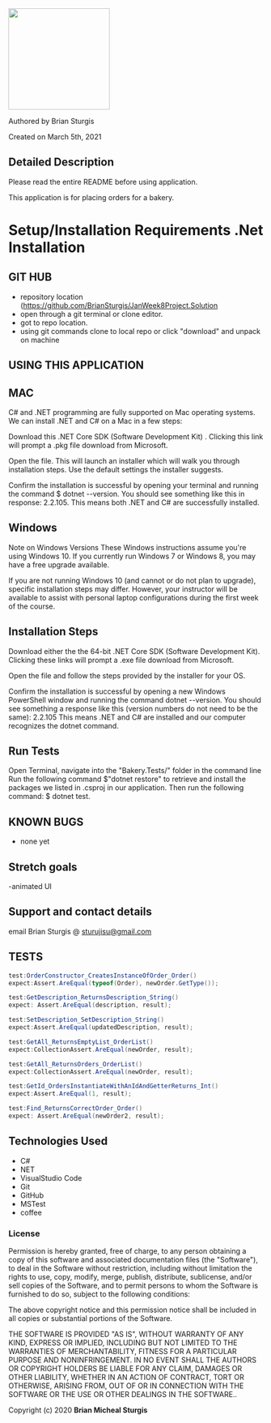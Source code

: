 <div align="left">
<img src="https://github.com/BrianSturgis.png" width="200px" height="auto" >
</div>
<p align="left"> Authored by Brian Sturgis</p>
<p align="left">Created on March 5th, 2021</p>

## Detailed Description
Please read the entire README before using application.

This application is for placing orders for a bakery.

# Setup/Installation Requirements .Net Installation
## GIT HUB
- repository location (https://github.com/BrianSturgis/JanWeek8Project.Solution
- open through a git terminal or clone editor.
- got to repo location.
- using git commands clone to local repo or click "download" and unpack on machine

## USING THIS APPLICATION
## MAC
C# and .NET programming are fully supported on Mac operating systems. We can install .NET and C# on a Mac in a few steps:

Download this .NET Core SDK (Software Development Kit) . Clicking this link will prompt a .pkg file download from Microsoft.

Open the file. This will launch an installer which will walk you through installation steps. Use the default settings the installer suggests.

Confirm the installation is successful by opening your terminal and running the command $ dotnet --version. You should see something like this in response: 2.2.105. This means both .NET and C# are successfully installed.

## Windows
Note on Windows Versions These Windows instructions assume you're using Windows 10. If you currently run Windows 7 or Windows 8, you may have a free upgrade available.

If you are not running Windows 10 (and cannot or do not plan to upgrade), specific installation steps may differ. However, your instructor will be available to assist with personal laptop configurations during the first week of the course.

## Installation Steps
Download either the the 64-bit .NET Core SDK (Software Development Kit). Clicking these links will prompt a .exe file download from Microsoft.

Open the file and follow the steps provided by the installer for your OS.

Confirm the installation is successful by opening a new Windows PowerShell window and running the command dotnet --version. You should see something a response like this (version numbers do not need to be the same): 2.2.105
This means .NET and C# are installed and our computer recognizes the dotnet command.

## Run Tests
Open Terminal, navigate into the "Bakery.Tests/" folder in the command line
Run the following command $"dotnet restore" to retrieve and install the packages we listed in .csproj in our application.
Then run the following command: $ dotnet test.

## KNOWN BUGS
- none yet

## Stretch goals
-animated UI

## Support and contact details
email Brian Sturgis @ <sturujisu@gmail.com>

## TESTS
```CS
test:OrderConstructor_CreatesInstanceOfOrder_Order()
expect:Assert.AreEqual(typeof(Order), newOrder.GetType());

test:GetDescription_ReturnsDescription_String()
expect: Assert.AreEqual(description, result);

test:SetDescription_SetDescription_String()
expect:Assert.AreEqual(updatedDescription, result);

test:GetAll_ReturnsEmptyList_OrderList()
expect:CollectionAssert.AreEqual(newOrder, result);

test:GetAll_ReturnsOrders_OrderList()
expect:CollectionAssert.AreEqual(newOrder, result);

test:GetId_OrdersInstantiateWithAnIdAndGetterReturns_Int()
expect:Assert.AreEqual(1, result);

test:Find_ReturnsCorrectOrder_Order()
expect: Assert.AreEqual(newOrder2, result);

```

## Technologies Used
* C#
* NET
* VisualStudio Code
* Git
* GitHub
* MSTest
* coffee

### License
Permission is hereby granted, free of charge, to any person obtaining a copy of this software and associated documentation files (the "Software"), to deal in the Software without restriction, including without limitation the rights to use, copy, modify, merge, publish, distribute, sublicense, and/or sell copies of the Software, and to permit persons to whom the Software is furnished to do so, subject to the following conditions:

The above copyright notice and this permission notice shall be included in all copies or substantial portions of the Software.

THE SOFTWARE IS PROVIDED "AS IS", WITHOUT WARRANTY OF ANY KIND, EXPRESS OR IMPLIED, INCLUDING BUT NOT LIMITED TO THE WARRANTIES OF MERCHANTABILITY, FITNESS FOR A PARTICULAR PURPOSE AND NONINFRINGEMENT. IN NO EVENT SHALL THE AUTHORS OR COPYRIGHT HOLDERS BE LIABLE FOR ANY CLAIM, DAMAGES OR OTHER LIABILITY, WHETHER IN AN ACTION OF CONTRACT, TORT OR OTHERWISE, ARISING FROM, OUT OF OR IN CONNECTION WITH THE SOFTWARE OR THE USE OR OTHER DEALINGS IN THE SOFTWARE..

Copyright (c) 2020 **Brian Micheal Sturgis**
